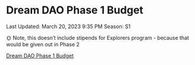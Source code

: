 # Dream DAO Phase 1 Budget

Last Updated: March 20, 2023 9:35 PM
Season: S1

<aside>
🌞 Note, this doesn’t include stipends for Explorers program - because that would be given out in Phase 2

</aside>

[ Dream DAO Phase 1 Budget](Dream%20DAO%20Phase%201%20Budget%20a1a789c4585c4c30b22554aede2617fe/Dream%20DAO%20Phase%201%20Budget%202d7138752b724226ba6862f5f0361df7.csv)